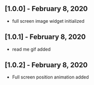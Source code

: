 ## [1.0.0] - February 8, 2020

* full screen image widget  initialized

## [1.0.1] - February 8, 2020

* read me gif added

## [1.0.2] - February 8, 2020

* Full screen position animation added


